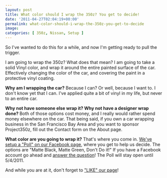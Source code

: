 ```yaml
---
layout: post
title: What color should I wrap the 350z? You get to decide!
date: '2011-04-27T02:04:19+00:00'
permalink: what-color-should-i-wrap-the-350z-you-get-to-decide
image:
categories: [ 350z, Nissan, Setup ]
---
```


So I've wanted to do this for a while, and now I'm getting ready to pull the trigger.

I am going to wrap the 350z? What does that mean? I am going to take a solid Vinyl color, and wrap it around the entire painted surface of the car. Effectively changing the color of the car, and covering the paint in a protective vinyl coating.

<strong>Why am I wrapping the car?</strong> Because I can? Or well, because I want to. I don't know yet that I can. I've applied quite a bit of vinyl in my life, but never to an entire car.

<strong>Why not have someone else wrap it? Why not have a designer wrap done? </strong>Both of those options cost money, and I really would rather spend money elsewhere on the car. That being said, if you own a car wrapping business in the San Francisco Bay Area and you want to sponsor Project350z, fill out the Contact form on the About page. 

<strong>What color are you going to wrap it?</strong> That's where you come in. <a href="http://www.facebook.com/home.php?sk=question&amp;id=125772814167499" >We've setup a "Poll" on our Facebook page</a>, where you get to help us decide. The options are "Matte Black, Matte Green, Don't Do it!" If you have a Facebook account go ahead and <a href="http://www.facebook.com/home.php?sk=question&amp;id=125772814167499" >answer the question</a>! The Poll will stay open until 5/4/2011.

And while you are at it, don't forget to <a href="http://www.facebook.com/project350z" >"LIKE" our page</a>!
